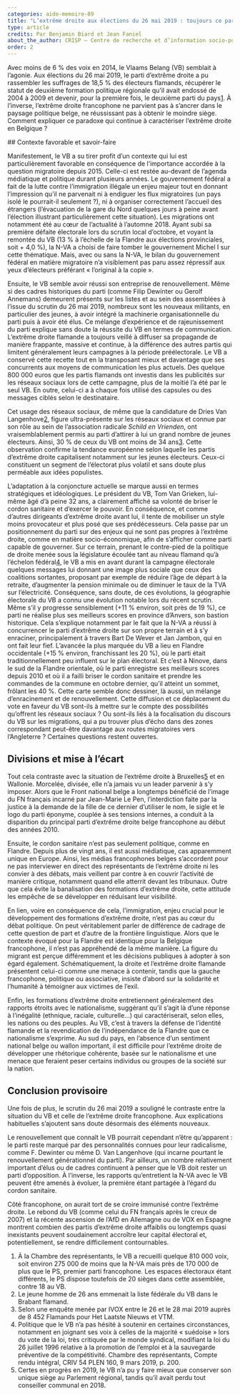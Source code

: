 ```yaml
---
categories: aide-memoire-89
title: "L’extrême droite aux élections du 26 mai 2019 : toujours ce paradoxe belge…"
type: article
credits: Par Benjamin Biard et Jean Faniel
about_the_author: CRISP – Centre de recherche et d’information socio-politiques
order: 2
---
```

Avec moins de 6 % des voix en 2014, le Vlaams Belang (VB) semblait à l’agonie. Aux élections du 26 mai 2019, le parti d’extrême droite a pu rassembler les suffrages de 18,5 % des électeurs flamands, récupérer le statut de deuxième formation politique régionale qu’il avait endossé de 2004 à 2009 et devenir, pour la première fois, le deuxième parti du pays[1](#footnote-1). À l’inverse, l’extrême droite francophone ne parvient pas à s’ancrer dans le paysage politique belge, ne réussissant pas à obtenir le moindre siège. Comment expliquer ce paradoxe qui continue à caractériser l’extrême droite en Belgique ?

## Contexte favorable et savoir-faire

Manifestement, le VB a su tirer profit d’un contexte qui lui est particulièrement favorable en conséquence de l’importance accordée à la question migratoire depuis 2015. Celle-ci est restée au-devant de l’agenda médiatique et politique durant plusieurs années. Le gouvernement fédéral a fait de la lutte contre l’immigration illégale un enjeu majeur tout en donnant l’impression qu’il ne parvenait ni à endiguer les flux migratoires (un pays isolé le pourrait-il seulement ?), ni à organiser correctement l’accueil des étrangers (l’évacuation de la gare du Nord quelques jours à peine avant l’élection illustrant particulièrement cette situation). Les migrations ont notamment été au cœur de l’actualité à l’automne 2018. Ayant subi sa première défaite électorale lors du scrutin local d’octobre, et voyant la remontée du VB (13 % à l’échelle de la Flandre aux élections provinciales, soit + 4,0 %), la N-VA a choisi de faire tomber le gouvernement Michel I sur cette thématique. Mais, avec ou sans la N-VA, le bilan du gouvernement fédéral en matière migratoire n’a visiblement pas paru assez répressif aux yeux d’électeurs préférant « l’original à la copie ». 

Ensuite, le VB semble avoir réussi son entreprise de renouvellement. Même si des cadres historiques du parti (comme Filip Dewinter ou Gerolf Annemans) demeurent présents sur les listes et au sein des assemblées à l’issue du scrutin du 26 mai 2019, nombreux sont les nouveaux militants, en particulier des jeunes, à avoir intégré la machinerie organisationnelle du parti puis à avoir été élus. Ce mélange d’expérience et de rajeunissement du parti explique sans doute la réussite du VB en termes de communication. L’extrême droite flamande a toujours veillé à diffuser sa propagande de manière frappante, massive et continue, à la différence des autres partis qui limitent généralement leurs campagnes à la période préélectorale. Le VB a conservé cette recette tout en la transposant mieux et davantage que ses concurrents aux moyens de communication les plus actuels. Des quelque 800 000 euros que les partis flamands ont investis dans les publicités sur les réseaux sociaux lors de cette campagne, plus de la moitié l’a été par le seul VB. En outre, celui-ci a à chaque fois utilisé des capsules ou des messages ciblés selon le destinataire.

Cet usage des réseaux sociaux, de même que la candidature de Dries Van Langenhove[2](#footnote-2), figure ultra-présente sur les réseaux sociaux et connue par son rôle au sein de l’association radicale *Schild en Vrienden*, ont vraisemblablement permis au parti d’attirer à lui un grand nombre de jeunes électeurs. Ainsi, 30 % de ceux du VB ont moins de 34 ans[3](#footnote-3). Cette observation confirme la tendance européenne selon laquelle les partis d’extrême droite capitalisent notamment sur les jeunes électeurs. Ceux-ci constituent un segment de l’électorat plus volatil et sans doute plus perméable aux idées populistes.

L’adaptation à la conjoncture actuelle se marque aussi en termes stratégiques et idéologiques. Le président du VB, Tom Van Grieken, lui-même âgé d’à peine 32 ans, a clairement affiché sa volonté de briser le cordon sanitaire et d’exercer le pouvoir. En conséquence, et comme d’autres dirigeants d’extrême droite avant lui, il tente de mobiliser un style moins provocateur et plus posé que ses prédécesseurs. Cela passe par un positionnement du parti sur des enjeux qui ne sont pas propres à l’extrême droite, comme en matière socio-économique, afin de s’afficher comme parti capable de gouverner. Sur ce terrain, prenant le contre-pied de la politique de droite menée sous la législature écoulée tant au niveau flamand qu’à l’échelon fédéral[4](#footnote-4), le VB a mis en avant durant la campagne électorale quelques messages lui donnant une image plus sociale que ceux des coalitions sortantes, proposant par exemple de réduire l’âge de départ à la retraite, d’augmenter la pension minimale ou de diminuer le taux de la TVA sur l’électricité.
Conséquence, sans doute, de ces évolutions, la géographie électorale du VB a connu une évolution notable lors du récent scrutin. Même s’il y progresse sensiblement (+11 % environ, soit près de 19 %), ce parti ne réalise plus ses meilleurs scores en province d’Anvers, son bastion historique. Cela s’explique notamment par le fait que la N-VA a réussi à concurrencer le parti d’extrême droite sur son propre terrain et à s’y enraciner, principalement à travers Bart De Wever et Jan Jambon, qui en ont fait leur fief. L’avancée la plus marquée du VB a lieu en Flandre occidentale (+15 % environ, franchissant les 20 %), où le parti était traditionnellement peu influent sur le plan électoral. Et c’est à Ninove, dans le sud de la Flandre orientale, où le parti enregistre ses meilleurs scores depuis 2010 et où il a failli briser le cordon sanitaire et prendre les commandes de la commune en octobre dernier, qu’il atteint un sommet, frôlant les 40 %. Cette carte semble donc dessiner, là aussi, un mélange d’enracinement et de renouvellement. Cette diffusion et ce déplacement du vote en faveur du VB sont-ils à mettre sur le compte des possibilités qu’offrent les réseaux sociaux ? Ou sont-ils liés à la focalisation du discours du VB sur les migrations, qui a pu trouver plus d’écho dans des zones correspondant peut-être davantage aux routes migratoires vers l’Angleterre ? Certaines questions restent ouvertes.

## Divisions et mise à l’écart

Tout cela contraste avec la situation de l’extrême droite à Bruxelles[5](#footnote-5) et en Wallonie. Morcelée, divisée, elle n’a jamais vu un leader parvenir à s’y imposer. Alors que le Front national belge a longtemps bénéficié de l’image du FN français incarné par Jean-Marie Le Pen, l’interdiction faite par la justice à la demande de la fille de ce dernier d’utiliser le nom, le sigle et le logo du parti éponyme, couplée à ses tensions internes, a conduit à la disparition du principal parti d’extrême droite belge francophone au début des années 2010.

Ensuite, le cordon sanitaire n’est pas seulement politique, comme en Flandre. Depuis plus de vingt ans, il est aussi médiatique, cas apparemment unique en Europe. Ainsi, les médias francophones belges s’accordent pour ne pas interviewer en direct des représentants de l’extrême droite ni les convier à des débats, mais veillent par contre à en couvrir l’activité de manière critique, notamment quand elle atterrit devant les tribunaux. Outre que cela évite la banalisation des formations d’extrême droite, cette attitude les empêche de se développer en réduisant leur visibilité.

En lien, voire en conséquence de cela, l’immigration, enjeu crucial pour le développement des formations d’extrême droite, n’est pas au cœur du débat politique. On peut véritablement parler de différence de cadrage de cette question de part et d’autre de la frontière linguistique. Alors que le contexte évoqué pour la Flandre est identique pour la Belgique francophone, il n’est pas appréhendé de la même manière. La figure du migrant est perçue différemment et les décisions publiques à adopter à son égard également. Schématiquement, la droite et l’extrême droite flamande présentent celui-ci comme une menace à contenir, tandis que la gauche francophone, politique ou associative, insiste d’abord sur la solidarité et l’humanité à témoigner aux victimes de l’exil.

Enfin, les formations d’extrême droite entretiennent généralement des rapports étroits avec le nationalisme, suggérant qu’il s’agit là d’une réponse à l’inégalité (ethnique, raciale, culturelle…) qui caractériserait, selon elles, les nations ou des peuples. Au VB, c’est à travers la défense de l’identité flamande et la revendication de l’indépendance de la Flandre que ce nationalisme s’exprime. Au sud du pays, en l’absence d’un sentiment national belge ou wallon important, il est difficile pour l’extrême droite de développer une rhétorique cohérente, basée sur le nationalisme et une menace que feraient peser certains individus ou groupes de la société sur la nation.

## Conclusion provisoire

Une fois de plus, le scrutin du 26 mai 2019 a souligné le contraste entre la situation du VB et celle de l’extrême droite francophone. Aux explications habituelles s’ajoutent sans doute désormais des éléments nouveaux.

Le renouvellement que connaît le VB pourrait cependant n’être qu’apparent : le parti reste marqué par des personnalités connues pour leur radicalisme, comme F. Dewinter ou même D. Van Langenhove (qui incarne pourtant le renouvellement générationnel du parti). Par ailleurs, un nombre relativement important d’élus ou de cadres continuent à penser que le VB doit rester un parti d’opposition. À l’inverse, les rapports qu’entretient la N-VA avec le VB peuvent être amenés à évoluer, la première étant partagée à l’égard du cordon sanitaire.

Côté francophone, on aurait tort de se croire immunisé contre l’extrême droite. Le rebond du VB (comme celui du FN français après le creux de 2007) et la récente ascension de l’AfD en Allemagne ou de VOX en Espagne montrent combien des partis d’extrême droite affaiblis ou longtemps quasi inexistants peuvent soudainement accroître leur capital électoral et, potentiellement, se rendre difficilement contournables.

1. À la Chambre des représentants, le VB a recueilli quelque 810 000 voix, soit environ 275 000 de moins que la N-VA mais près de 170 000 de plus que le PS, premier parti francophone. Les espaces électoraux étant différents, le PS dispose toutefois de 20 sièges dans cette assemblée, contre 18 au VB.
2. Le jeune homme de 26 ans emmenait la liste fédérale du VB dans le Brabant flamand.
3. Selon une enquête menée par IVOX entre le 26 et le 28 mai 2019 auprès de 8 452 Flamands pour Het Laatste Nieuws et VTM.
4. Politique que le VB n’a pas hésité à soutenir en certaines circonstances, notamment en joignant ses voix à celles de la majorité « suédoise » lors du vote de la loi, très critiquée par le monde syndical, modifiant la loi du 26 juillet 1996 relative à la promotion de l’emploi et à la sauvegarde préventive de la compétitivité. Chambre des représentants, Compte rendu intégral, CRIV 54 PLEN 160, 9 mars 2019, p. 200.
5. Certes en progrès en 2019, le VB n’a pu y faire mieux que conserver son unique siège au Parlement régional, tandis qu’il avait perdu tout conseiller communal en 2018.
